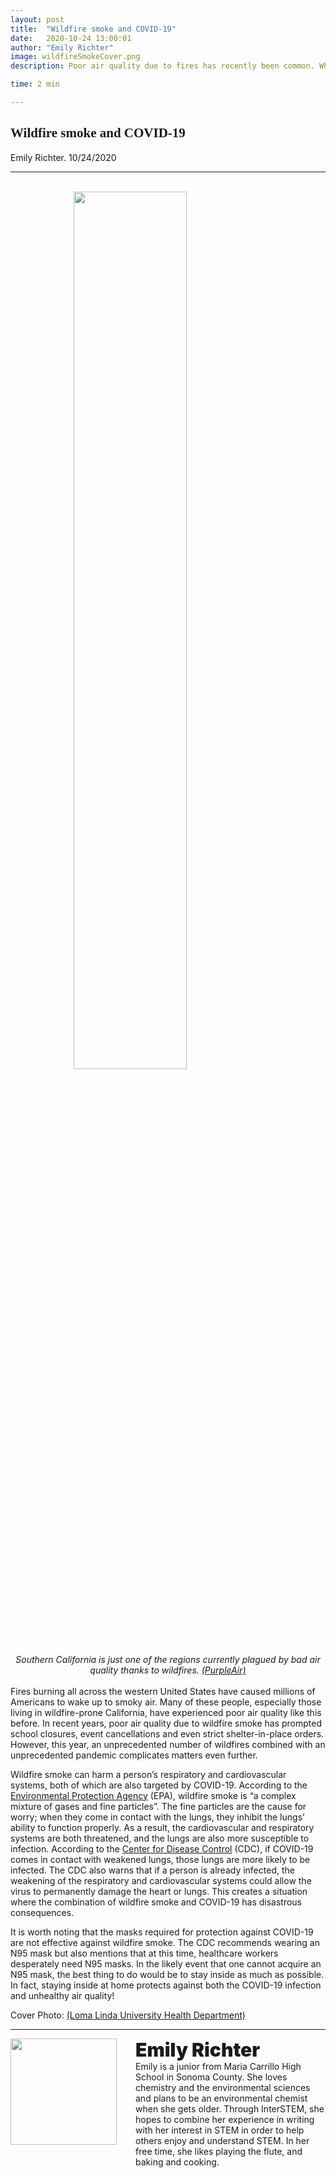 ```yaml
---
layout: post
title:  "Wildfire smoke and COVID-19"
date:   2020-10-24 13:00:01
author: "Emily Richter"
image: wildfireSmokeCover.png
description: Poor air quality due to fires has recently been common. What happens when wildfire smoke and COVID-19 clash?

time: 2 min

---
```

<h2 style="font-family: Ergonomique Bold">Wildfire smoke and COVID-19</h2>
Emily Richter. 10/24/2020
<hr>
<br>
<img src="{{ site.baseurl }}/images/blogs/2020/october/wildfireSmokeOne.png" width="60%" style="display: block; margin: 0 auto"/>
<center><i>Southern California is just one of the regions currently plagued by bad air quality thanks to wildfires.
<a href="https://www.purpleair.com/map?opt=1/mAQI/a10/cC0#6.13/36.029/-118.975" target="_blank">(PurpleAir)</a></i></center>
<br>
Fires burning all across the western United States have caused millions of Americans to wake up to smoky air. Many of these people, especially those living in wildfire-prone California, have experienced poor air quality like this before. In recent years, poor air quality due to wildfire smoke has prompted school closures, event cancellations and even strict shelter-in-place orders. However, this year, an unprecedented number of wildfires combined with an unprecedented pandemic complicates matters even further.

Wildfire smoke can harm a person’s respiratory and cardiovascular systems, both of which are also targeted by COVID-19. According to the <a href="https://www.epa.gov/pm-pollution/how-smoke-fires-can-affect-your-health#:~:text=The%20biggest%20health%20threat%20from,even%20linked%20to%20premature%20death." target="_blank">Environmental Protection Agency</a> (EPA), wildfire smoke is “a complex mixture of gases and fine particles”. The fine particles are the cause for worry; when they come in contact with the lungs, they inhibit the lungs’ ability to function properly. As a result, the cardiovascular and respiratory systems are both threatened, and the lungs are also more susceptible to infection. According to the <a href="https://www.cdc.gov/disasters/covid-19/wildfire_smoke_covid-19.html" target="_blank">Center for Disease Control</a> (CDC), if COVID-19 comes in contact with weakened lungs, those lungs are more likely to be infected. The CDC also warns that if a person is already infected, the weakening of the respiratory and cardiovascular systems could allow the virus to permanently damage the heart or lungs. This creates a situation where the combination of wildfire smoke and COVID-19 has disastrous consequences.

It is worth noting that the masks required for protection against COVID-19 are not effective against wildfire smoke. The CDC recommends wearing an N95 mask but also mentions that at this time, healthcare workers desperately need N95 masks. In the likely event that one cannot acquire an N95 mask, the best thing to do would be to stay inside as much as possible. In fact, staying inside at home protects against both the COVID-19 infection and unhealthy air quality!

Cover Photo: <a href="https://news.llu.edu/health-wellness/wildfire-smoke-covid-19-how-you-can-protect-your-lungs" target="_blank">(Loma Linda University Health Department)</a>

<hr>
<img src="{{ site.baseurl }}/images/writingTeam/noProfile.jpg" width="170" style="float: left; margin-right: 30px; margin-bottom: 20px;"/>
<div style="margin-bottom: 5%;">
<span style="font-size: 30px; font-weight: 900;">Emily Richter</span>
<br>Emily is a junior from Maria Carrillo High School in Sonoma County. She loves chemistry and the environmental sciences and plans to be an environmental chemist when she gets older. Through InterSTEM, she hopes to combine her experience in writing with her interest in STEM in order to help others enjoy and understand STEM. In her free time, she likes playing the flute, and baking and cooking.


</div>
